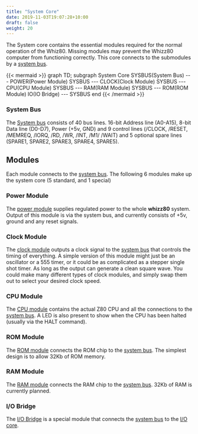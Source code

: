 ```yaml
---
title: "System Core"
date: 2019-11-03T19:07:28+10:00
draft: false
weight: 20
---
```

The System core contains the essential modules required for the normal operation of the Whiz80. Missing modules may prevent the Whizz80 computer from functioning correctly. This core connects to the submodules by a [system bus](system-bus).

{{< mermaid >}}
graph TD;
  subgraph System Core
    SYSBUS(System Bus) --- POWER(Power Module)
    SYSBUS --- CLOCK(Clock Module)
    SYSBUS --- CPU(CPU Module)
    SYSBUS --- RAM(RAM Module)
    SYSBUS --- ROM(ROM Module)
    IO(IO Bridge) --- SYSBUS
  end
{{< /mermaid >}}

### System Bus

The [System bus](system-bus) consists of 40 bus lines. 16-bit Address line (A0-A15), 8-bit Data line (D0-D7), Power (+5v, GND) and 9 control lines (/CLOCK, /RESET, /MEMREQ, /IORQ, /RD, /WR, /INT, /M1/ /WAIT) and 5 optional spare lines (SPARE1, SPARE2, SPARE3, SPARE4, SPARE5).

## Modules

Each module connects to the [system bus](system-bus). The following 6 modules make up the system core (5 standard, and 1 special)

### Power Module

The [power module](power-module) supplies regulated power to the whole **whizz80** system. Output of this module is via the system bus, and currently consists of +5v, ground and any reset signals.

### Clock Module

The [clock module](clock-module) outputs a clock signal to the [system bus](system-bus) that controls the timing of everything. A simple version of this module might just be an oscillator or a 555 timer, or it could be as complicated as a stepper single shot timer. As long as the output can generate a clean square wave. You could make many different types of clock modules, and simply swap them out to select your desired clock speed.

### CPU Module

The [CPU module](cpu-module) contains the actual Z80 CPU and all the connections to the [system bus](system-bus). A LED is also present to show when the CPU has been halted (usually via the HALT command).

### ROM Module

The [ROM module](rom-module) connects the ROM chip to the [system bus](system-bus). The simplest design is to allow 32Kb of ROM memory. 

### RAM Module

The [RAM module](ram-module) connects the RAM chip to the [system bus](system-bus). 32Kb of RAM is currently planned.

### I/O Bridge

The [I/O Bridge](io-bridge) is a special module that connects the [system bus](system-bus) to the [I/O core](../io-core).

